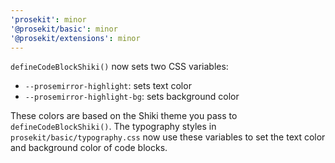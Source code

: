 ```yaml
---
'prosekit': minor
'@prosekit/basic': minor
'@prosekit/extensions': minor
---
```


`defineCodeBlockShiki()` now sets two CSS variables:

- `--prosemirror-highlight`: sets text color
- `--prosemirror-highlight-bg`: sets background color

These colors are based on the Shiki theme you pass to `defineCodeBlockShiki()`.
The typography styles in `prosekit/basic/typography.css` now use these variables
to set the text color and background color of code blocks.
